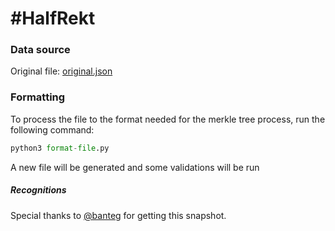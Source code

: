 # #HalfRekt

### Data source
Original file: [original.json](original.json)

### Formatting
To process the file to the format needed for the merkle tree process, run the following command:
```py
python3 format-file.py
```

A new file will be generated and some validations will be run

##### Recognitions
Special thanks to [@banteg](https://twitter.com/bantg) for getting this snapshot.
